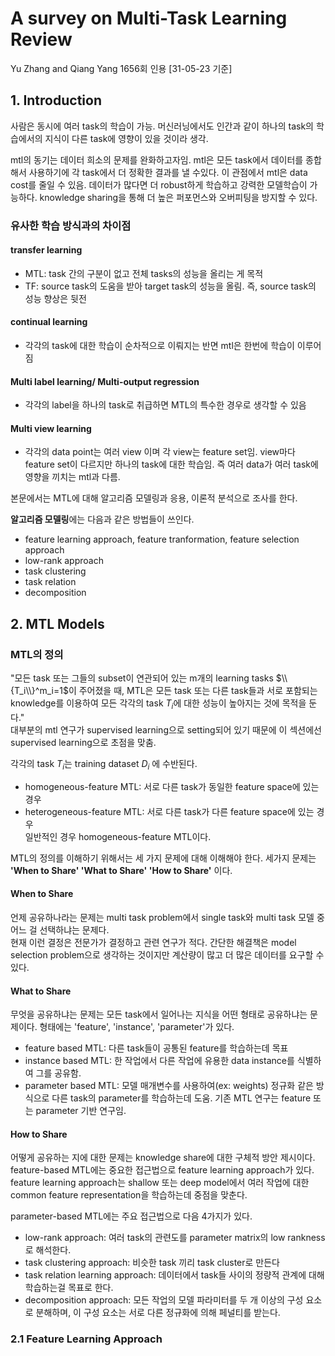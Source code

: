 # A survey on Multi-Task Learning Review
Yu Zhang and Qiang Yang  1656회 인용 [31-05-23 기준]

## 1. Introduction
사람은 동시에 여러 task의 학습이 가능. 머신러닝에서도 인간과 같이 하나의 task의 학습에서의 지식이 다른 task에 영향이 있을 것이라 생각.

mtl의 동기는 데이터 희소의 문제를 완화하고자임. mtl은 모든 task에서 데이터를 종합해서 사용하기에 각 task에서 더 정확한 결과를 낼 수있다. 이 관점에서 mtl은 data cost를 줄일 수 있음. 데이터가 많다면 더 robust하게 학습하고 강력한 모델학습이 가능하다. knowledge sharing을 통해 더 높은 퍼포먼스와 오버피팅을 방지할 수 있다.

### 유사한 학습 방식과의 차이점

#### transfer learning

- MTL: task 간의 구분이 없고 전체 tasks의 성능을 올리는 게 목적   
- TF: source task의 도움을 받아 target task의 성능을 올림. 즉, source task의 성능 향상은 뒷전   

#### continual learning

- 각각의 task에 대한 학습이 순차적으로 이뤄지는 반면 mtl은 한번에 학습이 이루어짐
#### Multi label learning/ Multi-output regression

- 각각의 label을 하나의 task로 취급하면 MTL의 특수한 경우로 생각할 수 있음
#### Multi view learning

- 각각의 data point는 여러 view 이며 각 view는 feature set임. view마다 feature set이 다르지만 하나의 task에 대한 학습임. 즉 여러 data가 여러 task에 영향을 끼치는 mtl과 다름.

본문에서는 MTL에 대해 알고리즘 모델링과 응용, 이론적 분석으로 조사를 한다.   

**알고리즘 모델링**에는 다음과 같은 방법들이 쓰인다.   
- feature learning approach, feature tranformation, feature selection approach
- low-rank approach
- task clustering
- task relation
- decomposition

## 2. MTL Models
### MTL의 정의
"모든 task 또는 그들의 subset이 연관되어 있는 m개의 learning tasks $\\{T_i\\}^m_i=1$이 주어졌을 때, MTL은 모든 task 또는 다른 task들과 서로 포함되는 knowledge를 이용하여 모든 각각의 task $T_i$에 대한 성능이 높아지는 것에 목적을 둔다."   
대부분의 mtl 연구가 supervised learning으로 setting되어 있기 때문에 이 섹션에선 supervised learning으로 초점을 맞춤.   

각각의 task $T_i$는 training dataset $D_i$ 에 수반된다.   
- homogeneous-feature MTL: 서로 다른 task가 동일한 feature space에 있는 경우   
- heterogeneous-feature MTL: 서로 다른 task가 다른 feature space에 있는 경우   
일반적인 경우 homogeneous-feature MTL이다.    

MTL의  정의를 이해하기 위해서는 세 가지 문제에 대해 이해해야 한다. 세가지 문제는 **'When to Share' 'What to Share' 'How to Share'** 이다.
#### When to Share
언제 공유하나라는 문제는 multi task problem에서 single task와 multi task 모델 중 어느 걸 선택하냐는 문제다.    
현재 이런 결정은 전문가가 결정하고 관련 연구가 적다. 간단한 해결책은 model selection problem으로 생각하는 것이지만 계산량이 많고 더 많은 데이터를 요구할 수 있다.
    
#### What to Share
무엇을 공유하냐는 문제는 모든 task에서 일어나는 지식을 어떤 형태로 공유하냐는 문제이다. 형태에는 'feature', 'instance', 'parameter'가 있다.
- feature based MTL: 다른 task들이 공통된 feature를 학습하는데 목표
- instance based MTL: 한 작업에서 다른 작업에 유용한 data instance를 식별하여 그를 공유함.
- parameter based MTL: 모델 매개변수를 사용하여(ex: weights) 정규화 같은 방식으로 다른 task의 parameter를 학습하는데 도움.
기존 MTL 연구는 feature 또는 parameter 기반 연구임.

#### How to Share
어떻게 공유하는 지에 대한 문제는 knowledge share에 대한 구체적 방안 제시이다. 
feature-based MTL에는 중요한 접근법으로 feature learning approach가 있다. 
feature learning approach는 shallow 또는 deep model에서 여러 작업에 대한 common feature representation을 학습하는데 중점을 맞춘다.

parameter-based MTL에는 주요 접근법으로 다음 4가지가 있다.
- low-rank approach: 여러 task의 관련도를 parameter matrix의 low rankness로 해석한다.
- task clustering approach: 비슷한 task 끼리 task cluster로 만든다
- task relation learning approach: 데이터에서 task들 사이의 정량적 관계에 대해 학습하는걸 목표로 한다.
- decomposition approach: 모든 작업의 모델 파라미터를 두 개 이상의 구성 요소로 분해하며, 이 구성 요소는 서로 다른 정규화에 의해 페널티를 받는다.

### 2.1 Feature Learning Approach



